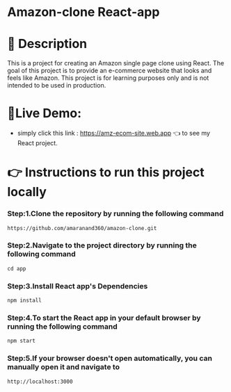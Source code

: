 # Amazon-clone React-app

# 📝 Description

This is a project for creating an Amazon single page clone using React. The goal of this project is to provide an e-commerce website that looks and feels like Amazon. This project is for learning purposes only and is not intended to be used in production.

# 🚀Live Demo:

-  simply click this link :  https://amz-ecom-site.web.app 👈 to see my React project.


# 👉 Instructions to run this project locally

<h3> Step:1.Clone the repository by running the following command  </h3>

``` 
https://github.com/amaranand360/amazon-clone.git
```

<h3>Step:2.Navigate to the project directory by running the following command  </h3>

```
cd app

```
<h3>Step:3.Install  React app's Dependencies </h3>

```
npm install

```

<h3>Step:4.To start the React app in your default browser by running the following command </h3>

```
npm start

```

<h3>Step:5.If your browser doesn't open automatically, you can manually open it and navigate to  </h3>

```
http://localhost:3000

```
